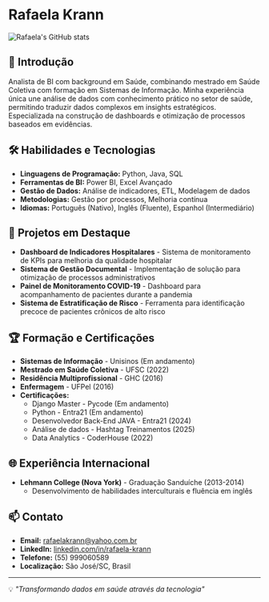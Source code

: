 # Rafaela Krann
![Rafaela's GitHub stats](https://github-readme-stats.vercel.app/api?username=rafaelakrann&show_icons=true&theme=dracula)

## 👋 Introdução
Analista de BI com background em Saúde, combinando mestrado em Saúde Coletiva com formação em Sistemas de Informação. Minha experiência única une análise de dados com conhecimento prático no setor de saúde, permitindo traduzir dados complexos em insights estratégicos. Especializada na construção de dashboards e otimização de processos baseados em evidências.

## 🛠️ Habilidades e Tecnologias
- **Linguagens de Programação:** Python, Java, SQL
- **Ferramentas de BI:** Power BI, Excel Avançado
- **Gestão de Dados:** Análise de indicadores, ETL, Modelagem de dados
- **Metodologias:** Gestão por processos, Melhoria contínua
- **Idiomas:** Português (Nativo), Inglês (Fluente), Espanhol (Intermediário)

## 🚀 Projetos em Destaque
- **Dashboard de Indicadores Hospitalares** - Sistema de monitoramento de KPIs para melhoria da qualidade hospitalar
- **Sistema de Gestão Documental** - Implementação de solução para otimização de processos administrativos
- **Painel de Monitoramento COVID-19** - Dashboard para acompanhamento de pacientes durante a pandemia
- **Sistema de Estratificação de Risco** - Ferramenta para identificação precoce de pacientes crônicos de alto risco

## 🏆 Formação e Certificações
- **Sistemas de Informação** - Unisinos (Em andamento)
- **Mestrado em Saúde Coletiva** - UFSC (2022)
- **Residência Multiprofissional** - GHC (2016) 
- **Enfermagem** - UFPel (2016)
- **Certificações:**
  - Django Master - Pycode (Em andamento)
  - Python - Entra21 (Em andamento)
  - Desenvolvedor Back-End JAVA - Entra21 (2024)
  - Análise de dados - Hashtag Treinamentos (2025)
  - Data Analytics - CoderHouse (2022)

## 🌐 Experiência Internacional
- **Lehmann College (Nova York)** - Graduação Sanduíche (2013-2014)
  - Desenvolvimento de habilidades interculturais e fluência em inglês

## 📫 Contato
- **Email:** rafaelakrann@yahoo.com.br
- **LinkedIn:** [linkedin.com/in/rafaela-krann](https://www.linkedin.com/in/rafaela-krann)
- **Telefone:** (55) 999060589
- **Localização:** São José/SC, Brasil

---

💡 *"Transformando dados em saúde através da tecnologia"*
